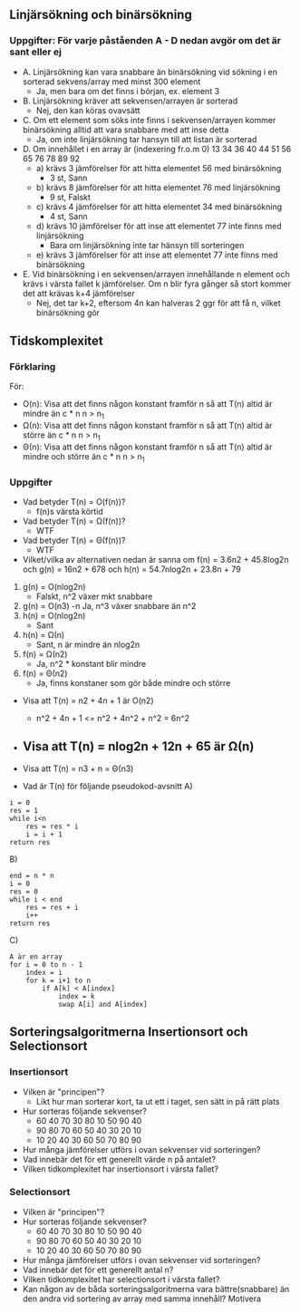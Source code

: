 ## Linjärsökning och binärsökning

### Uppgifter: För varje påståenden A - D nedan avgör om det är sant eller ej

- A. Linjärsökning kan vara snabbare än binärsökning vid sökning i en sorterad sekvens/array med minst 300 element
    - Ja, men bara om det finns i början, ex. element 3
- B. Linjärsökning kräver att sekvensen/arrayen är sorterad
    - Nej, den kan köras ovavsätt
- C. Om ett element som söks inte finns i sekvensen/arrayen kommer binärsökning alltid att vara snabbare med att inse detta
    - Ja, om inte linjärsökning tar hansyn till att listan är sorterad
- D. Om innehållet i en array är (indexering fr.o.m 0) 13  34  36  40  44  51  56  65   76   78   89  92 
    - a) krävs 3 jämförelser för att hitta elementet 56 med binärsökning 
        - 3 st, Sann
    - b) krävs 8 jämförelser för att hitta elementet 76 med linjärsökning
        - 9 st, Falskt
    - c) krävs 4 jämförelser för att hitta elementet 34 med binärsökning
        - 4 st, Sann
    - d) krävs 10 jämförelser för att inse att elementet 77 inte finns med linjärsökning
        - Bara om linjärsökning inte tar hänsyn till sorteringen
    - e) krävs 3 jämförelser för att inse att elementet 77 inte finns med binärsökning
- E.  Vid binärsökning i en sekvensen/arrayen innehållande n element och krävs i värsta fallet k jämförelser. Om n blir fyra gånger så stort kommer det att krävas
      k+4 jämförelser
    -   Nej, det tar k+2, eftersom 4n kan halveras 2 ggr för att få n, vilket binärsökning gör

## Tidskomplexitet

### Förklaring
För:
- O(n): Visa att det finns någon konstant framför n så att T(n) altid är mindre än c * n n > n<sub>1</sub>
- Ω(n): Visa att det finns någon konstant framför n så att T(n) altid är större än c * n n > n<sub>1</sub>
- Θ(n): Visa att det finns någon konstant framför n så att T(n) altid är mindre och större än c * n n > n<sub>1</sub>

### Uppgifter
 
- Vad betyder T(n) = O(f(n))?
    - f(n)s värsta körtid
- Vad betyder T(n) = Ω(f(n))?
    - WTF
- Vad betyder T(n) = Θ(f(n))?
    - WTF
- Vilket/vilka av alternativen nedan är sanna om f(n) = 3.6n2 + 45.8log2n och g(n) = 16n2 + 678 och h(n) = 54.7nlog2n + 23.8n + 79
1. g(n) = O(nlog2n)
    - Falskt, n^2 växer mkt snabbare
2. g(n) = O(n3)
    -n Ja, n^3 växer snabbare än n^2
3. h(n) = O(nlog2n)
    -   Sant
4. h(n) = Ω(n)
    - Sant, n är mindre än nlog2n
5. f(n) = Ω(n2)
    - Ja, n^2 * konstant blir mindre
6. f(n) = Θ(n2)
    - Ja, finns konstaner som gör både mindre och större

- Visa att T(n) = n2 + 4n + 1 är O(n2)
    - n^2 + 4n + 1 <= n^2 + 4n^2 + n^2 = 6n^2
- Visa att T(n) = nlog2n + 12n + 65 är Ω(n)
    - 
- Visa att T(n) = n3 + n = Θ(n3)




- Vad är T(n) för följande pseudokod-avsnitt
A)
```
i = 0
res = 1
while i<n
    res = res * i
    i = i + 1
return res
```
B)
```
end = n * n
i = 0
res = 0
while i < end
    res = res + i
    i++
return res
```
C)
```
A är en array
for i = 0 to n - 1
    index = i
    for k = i+1 to n
        if A[k] < A[index]
            index = k
            swap A[i] and A[index]
```


## Sorteringsalgoritmerna Insertionsort och Selectionsort 
 
### Insertionsort
- Vilken är "principen"?
    - Likt hur man sorterar kort, ta ut ett i taget, sen sätt in på rätt plats
- Hur sorteras följande sekvenser? 
    - 60 40 70 30 80 10 50 90 40
    - 90 80 70 60 50 40 30 20 10
    - 10 20 40 30 60 50 70 80 90 
- Hur många jämförelser utförs i ovan sekvenser vid sorteringen?
- Vad innebär det för ett generellt värde n på antalet?
- Vilken tidkomplexitet har insertionsort i värsta fallet?
### Selectionsort
- Vilken är "principen"?
- Hur sorteras följande sekvenser? 
    - 60 40 70 30 80 10 50 90 40
    - 90 80 70 60 50 40 30 20 10
    - 10 20 40 30 60 50 70 80 90 
- Hur många jämförelser utförs i ovan sekvenser vid sorteringen?
- Vad innebär det för ett generellt antal n?
- Vilken tidkomplexitet har selectionsort i värsta fallet?
- Kan någon av de båda sorteringsalgoritmerna vara bättre(snabbare) än den andra vid sortering av array med samma innehåll? Motivera